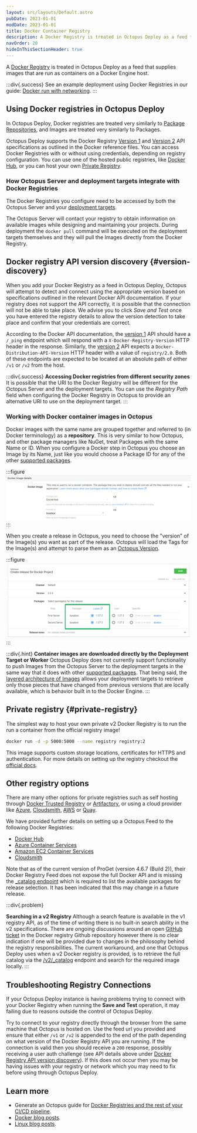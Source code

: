 ```yaml
---
layout: src/layouts/Default.astro
pubDate: 2023-01-01
modDate: 2023-01-01
title: Docker Container Registry
description: A Docker Registry is treated in Octopus Deploy as a feed that supplies images that are run as containers on a Docker Engine host.
navOrder: 20
hideInThisSectionHeader: true
---
```


A [Docker Registry](https://docs.docker.com/registry/) is treated in Octopus Deploy as a feed that supplies images that are run as containers on a Docker Engine host.

:::div{.success}
See an example deployment using Docker Registries in our guide: [Docker run with networking](/docs/deployments/docker/docker-run-with-networking).
:::

## Using Docker registries in Octopus Deploy

In Octopus Deploy, Docker registries are treated very similarly to [Package Repositories](/docs/packaging-applications/package-repositories), and Images are treated very similarly to Packages.

Octopus Deploy supports the Docker Registry [Version 1](https://docs.docker.com/v1.6/reference/api/registry_api/) and [Version 2](https://docs.docker.com/registry/spec/api/) API specifications as outlined in the Docker reference files. You can access Docker Registries with or without using credentials, depending on registry configuration. You can use one of the hosted public registries, like [Docker Hub](https://hub.docker.com/), or you can host your own [Private Registry](/docs/packaging-applications/package-repositories/docker-registries).

### How Octopus Server and deployment targets integrate with Docker Registries

The Docker Registries you configure need to be accessed by both the Octopus Server  and your [deployment targets](/docs/infrastructure).

The Octopus Server will contact your registry to obtain information on available images while designing and maintaining your projects. During deployment the `docker pull` command will be executed on the deployment targets themselves and they will pull the Images directly from the Docker Registry.

## Docker registry API version discovery {#version-discovery}
When you add your Docker Registry as a feed in Octopus Deploy, Octopus will attempt to detect and connect using the appropriate version based on specifications outlined in the relevant Docker API documentation. If your registry does not support the API correctly, it is possible that the connection will not be able to take place. We advise you to click _Save and Test_ once you have entered the registry details to allow the version detection to take place and confirm that your credentials are correct.

According to the Docker API documentation, the [version 1](https://docs.docker.com/v1.6/reference/api/registry_api/) API should have a `/_ping` endpoint which will respond with a `X-Docker-Registry-Version` HTTP header in the response.
Similarly, the [version 2](https://docs.docker.com/registry/spec/api/) API expects a `Docker-Distribution-API-Version` HTTP header with a value of `registry/2.0`. Both of these endpoints are expected to be located at an absolute path of either `/v1` or `/v2` from the host.


:::div{.success}
**Accessing Docker registries from different security zones**
It is possible that the URI to the Docker Registry will be different for the Octopus Server and the deployment targets. You can use the *Registry Path* field when configuring the Docker Registry in Octopus to provide an alternative URI to use on the deployment target.
:::

### Working with Docker container images in Octopus

Docker images with the same name are grouped together and referred to (in Docker terminology) as a **repository**. This is very similar to how Octopus, and other package managers like NuGet, treat Packages with the same Name or ID. When you configure a Docker step in Octopus you choose an Image by its Name, just like you would choose a Package ID for any of the other [supported packages](/docs/packaging-applications/#supported-formats).

:::figure
![](/docs/packaging-applications/package-repositories/docker-registries/images/5865827.png)
:::

When you create a release in Octopus, you need to choose the "version" of the Image(s) you want as part of the release. Octopus will load the Tags for the Image(s) and attempt to parse them as an [Octopus Version](https://oc.to/OctopusVersionRegex/).

:::figure
![](/docs/packaging-applications/package-repositories/docker-registries/images/5865828.png)
:::

:::div{.hint}
**Container images are downloaded directly by the Deployment Target or Worker**
Octopus Deploy does not currently support functionality to push Images from the Octopus Server to the deployment targets in the same way that it does with other [supported packages](/docs/packaging-applications/#supported-formats). That being said, the [layered architecture of Images](https://docs.docker.com/engine/userguide/storagedriver/imagesandcontainers) allows your deployment targets to retrieve only those pieces that have changed from previous versions that are locally available, which is behavior built in to the Docker Engine.
:::

## Private registry {#private-registry}

The simplest way to host your own private v2 Docker Registry is to run the run a container from the official registry image!

```bash
docker run -d -p 5000:5000 --name registry registry:2
```

This image supports custom storage locations, certificates for HTTPS and authentication. For more details on setting up the registry checkout the [official docs](https://docs.docker.com/registry/deploying/).

## Other registry options
There are many other options for private registries such as self hosting through [Docker Trusted Registry](https://docs.docker.com/docker-trusted-registry/) or [Artifactory](https://jfrog.com/artifactory/), or using a cloud provider like [Azure](https://azure.microsoft.com/en-au/services/container-registry/), [Cloudsmith](https://www.cloudsmith.com), [AWS](https://aws.amazon.com/ecr/) or [Quay](https://quay.io/).

We have provided further details on setting up a Octopus Feed to the following Docker Registries:
- [Docker Hub](/docs/packaging-applications/package-repositories/guides/container-registries/docker-hub)
- [Azure Container Services](/docs/packaging-applications/package-repositories/guides/container-registries/azure-container-services)
- [Amazon EC2 Container Services](/docs/packaging-applications/package-repositories/guides/container-registries/amazon-ec2-container-services)
- [Cloudsmith](/docs/packaging-applications/package-repositories/guides/cloudsmith-feed)

Note that as of the current version of ProGet (version 4.6.7 (Build 2)), their Docker Registry Feed does not expose the full Docker API and is missing the [_catalog endpoint](https://docs.docker.com/registry/spec/api/#/listing-repositories) which is required to list the available packages for release selection. It has been indicated that this may change in a future release.

:::div{.problem}

**Searching in a v2 Registry**
Although a search feature is available in the v1 registry API, as of the time of writing there is no built-in search ability in the v2 specifications. There are ongoing discussions around an open [GitHub ticket](https://github.com/docker/distribution/issues/206) in the Docker registry Github repository however there is no clear indication if one will be provided due to changes in the philosophy behind the registry responsibilities. The current workaround, and one that Octopus Deploy uses when a v2 Docker registry is provided, is to retrieve the full catalog via the [/v2/\_catalog](https://docs.docker.com/registry/spec/api/#/listing-repositories) endpoint and search for the required image locally.
:::

## Troubleshooting Registry Connections ##
If your Octopus Deploy instance is having problems trying to connect with your Docker Registry when running the **Save and Test** operation, it may failing due to reasons outside the control of Octopus Deploy.

Try to connect to your registry directly through the browser from the same machine that Octopus is hosted on. Use the feed url you provided and ensure that either `/v1` or `/v2` is appended to the end of the path depending on what version of the Docker Registry API you are running. If the connection is valid then you should receive a `200` response, possibly receiving a user auth challenge (see API details above under [Docker Registry API version discovery](#version-discovery)). If this does not occur then you may be having issues with your registry or network which you may need to fix before using through Octopus Deploy.

## Learn more

 - Generate an Octopus guide for [Docker Registries and the rest of your CI/CD pipeline](https://octopus.com/docs/guides?packageRepository=Docker%20Registry).
 - [Docker blog posts](http://octopus.com/blog/tag/docker).
 - [Linux blog posts](https://octopus.com/blog/tag/linux).
